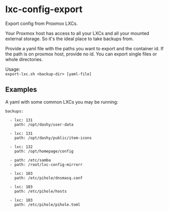 # lxc-config-export
Export config from Proxmox LXCs.

Your Proxmox host has access to all your LXCs and all your mounted external storage. So it's the ideal place to take backups from.

Provide a yaml file with the paths you want to export and the container id. If the path is on proxmox host, provide no id.
You can export single files or whole directories.

Usage:  
```export-lxc.sh <backup-dir> [yaml-file]```

## Examples
A yaml with some common LXCs you may be running:
```
backups:

  - lxc: 131
    path: /opt/dashy/user-data

  - lxc: 131
    path: /opt/dashy/public/item-icons

  - lxc: 132
    path: /opt/homepage/config

  - path: /etc/samba
  - path: /root/lxc-config-mirrorr

  - lxc: 103
    path: /etc/pihole/dnsmasq.conf

  - lxc: 103
    path: /etc/pihole/hosts

  - lxc: 103
    path: /etc/pihole/pihole.toml
```

